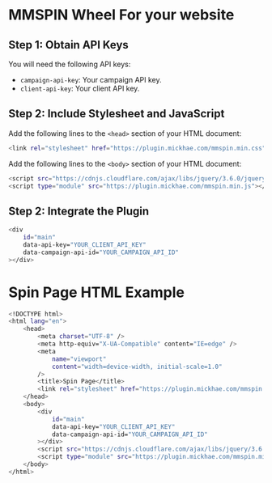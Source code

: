 # MMSPIN Wheel For your website

## Step 1: Obtain API Keys


You will need the following API keys:

- `campaign-api-key`: Your campaign API key.
- `client-api-key`: Your client API key.

## Step 2: Include Stylesheet and JavaScript

Add the following lines to the `<head>` section of your HTML document:

```sh
<link rel="stylesheet" href="https://plugin.mickhae.com/mmspin.min.css" />
```

Add the following lines to the `<body>` section of your HTML document:

```sh 
<script src="https://cdnjs.cloudflare.com/ajax/libs/jquery/3.6.0/jquery.min.js"></script>
<script type="module" src="https://plugin.mickhae.com/mmspin.min.js"></script>
```


## Step 2: Integrate the Plugin

```sh
<div
    id="main"
    data-api-key="YOUR_CLIENT_API_KEY"
    data-campaign-api-id="YOUR_CAMPAIGN_API_ID"
></div>
```

# Spin Page HTML Example

```sh
<!DOCTYPE html>
<html lang="en">
    <head>
        <meta charset="UTF-8" />
        <meta http-equiv="X-UA-Compatible" content="IE=edge" />
        <meta
            name="viewport"
            content="width=device-width, initial-scale=1.0"
        />
        <title>Spin Page</title>
        <link rel="stylesheet" href="https://plugin.mickhae.com/mmspin.min.css" />
    </head>
    <body>
        <div
            id="main"
            data-api-key="YOUR_CLIENT_API_KEY"
            data-campaign-api-id="YOUR_CAMPAIGN_API_ID"
        ></div>
        <script src="https://cdnjs.cloudflare.com/ajax/libs/jquery/3.6.0/jquery.min.js"></script>
        <script type="module" src="https://plugin.mickhae.com/mmspin.min.js"></script>
    </body>
</html> 
```
